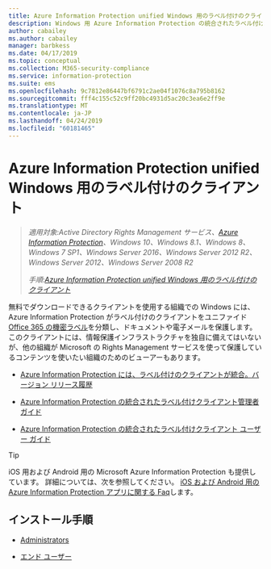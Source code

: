 ```yaml
---
title: Azure Information Protection unified Windows 用のラベル付けのクライアント
description: Windows 用 Azure Information Protection の統合されたラベル付けクライアント情報リソース。
author: cabailey
ms.author: cabailey
manager: barbkess
ms.date: 04/17/2019
ms.topic: conceptual
ms.collection: M365-security-compliance
ms.service: information-protection
ms.suite: ems
ms.openlocfilehash: 9c7812e86447bf6791c2ae04f1076c8a795b8162
ms.sourcegitcommit: fff4c155c52c9ff20bc4931d5ac20c3ea6e2ff9e
ms.translationtype: MT
ms.contentlocale: ja-JP
ms.lasthandoff: 04/24/2019
ms.locfileid: "60181465"
---
```

# <a name="azure-information-protection-unified-labeling-client-for-windows"></a>Azure Information Protection unified Windows 用のラベル付けのクライアント

>*適用対象:Active Directory Rights Management サービス、[Azure Information Protection](https://azure.microsoft.com/pricing/details/information-protection)、Windows 10、Windows 8.1、Windows 8、Windows 7 SP1、Windows Server 2016、Windows Server 2012 R2、Windows Server 2012、Windows Server 2008 R2*
>
> *手順:[Azure Information Protection unified Windows 用のラベル付けのクライアント](../faqs.md#whats-the-difference-between-the-azure-information-protection-client-and-the-azure-information-protection-unified-labeling-client)*

無料でダウンロードできるクライアントを使用する組織での Windows には、Azure Information Protection がラベル付けのクライアントをユニファイド[Office 365 の機密ラベル](https://docs.microsoft.com/Office365/SecurityCompliance/sensitivity-labels)を分類し、ドキュメントや電子メールを保護します。 このクライアントには、情報保護インフラストラクチャを独自に備えてはいないが、他の組織が Microsoft の Rights Management サービスを使って保護しているコンテンツを使いたい組織のためのビューアーもあります。

- [Azure Information Protection には、ラベル付けのクライアントが統合。バージョン リリース履歴](unifiedlabelingclient-version-release-history.md)

- [Azure Information Protection の統合されたラベル付けクライアント管理者ガイド](clientv2-admin-guide.md)

- [Azure Information Protection の統合されたラベル付けクライアント ユーザー ガイド](clientv2-user-guide.md)

> [!TIP]
> iOS 用および Android 用の Microsoft Azure Information Protection も提供しています。 詳細については、次を参照してください。 [iOS および Android 用の Azure Information Protection アプリに関する Faq](mobile-app-faq.md)します。

## <a name="install-instructions"></a>インストール手順

- [Administrators](clientv2-admin-guide-install.md)

- [エンド ユーザー](install-unifiedlabelingclient-app.md)
